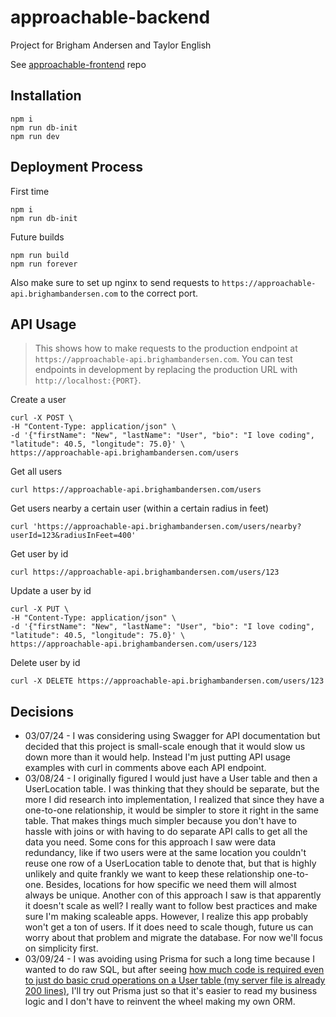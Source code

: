 # approachable-backend

Project for Brigham Andersen and Taylor English

See [approachable-frontend](https://github.com/janksmap/approachable-frontend) repo

## Installation

```
npm i
npm run db-init
npm run dev
```

## Deployment Process

First time

```
npm i
npm run db-init
```

Future builds

```
npm run build
npm run forever
```

Also make sure to set up nginx to send requests to `https://approachable-api.brighambandersen.com` to the correct port.

## API Usage

> This shows how to make requests to the production endpoint at `https://approachable-api.brighambandersen.com`. You can test endpoints in development by replacing the production URL with `http://localhost:{PORT}`.

Create a user

```
curl -X POST \
-H "Content-Type: application/json" \
-d '{"firstName": "New", "lastName": "User", "bio": "I love coding", "latitude": 40.5, "longitude": 75.0}' \
https://approachable-api.brighambandersen.com/users
```

Get all users

```
curl https://approachable-api.brighambandersen.com/users
```

Get users nearby a certain user (within a certain radius in feet)

```
curl 'https://approachable-api.brighambandersen.com/users/nearby?userId=123&radiusInFeet=400'
```

Get user by id

```
curl https://approachable-api.brighambandersen.com/users/123
```

Update a user by id

```
curl -X PUT \
-H "Content-Type: application/json" \
-d '{"firstName": "New", "lastName": "User", "bio": "I love coding", "latitude": 40.5, "longitude": 75.0}' \
https://approachable-api.brighambandersen.com/users/123
```

Delete user by id

```
curl -X DELETE https://approachable-api.brighambandersen.com/users/123
```

## Decisions

- 03/07/24 - I was considering using Swagger for API documentation but decided that this project is small-scale enough that it would slow us down more than it would help. Instead I'm just putting API usage examples with curl in comments above each API endpoint.
- 03/08/24 - I originally figured I would just have a User table and then a UserLocation table. I was thinking that they should be separate, but the more I did research into implementation, I realized that since they have a one-to-one relationship, it would be simpler to store it right in the same table. That makes things much simpler because you don't have to hassle with joins or with having to do separate API calls to get all the data you need. Some cons for this approach I saw were data redundancy, like if two users were at the same location you couldn't reuse one row of a UserLocation table to denote that, but that is highly unlikely and quite frankly we want to keep these relationship one-to-one. Besides, locations for how specific we need them will almost always be unique. Another con of this approach I saw is that apparently it doesn't scale as well? I really want to follow best practices and make sure I'm making scaleable apps. However, I realize this app probably won't get a ton of users. If it does need to scale though, future us can worry about that problem and migrate the database. For now we'll focus on simplicity first.
- 03/09/24 - I was avoiding using Prisma for such a long time because I wanted to do raw SQL, but after seeing [how much code is required even to just do basic crud operations on a User table (my server file is already 200 lines)](https://github.com/brighambandersen/approachable-backend/blob/12d5e945ab1b015efc96b47ed86a3adf98452704/src/server.ts#L126), I'll try out Prisma just so that it's easier to read my business logic and I don't have to reinvent the wheel making my own ORM.
